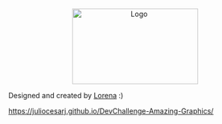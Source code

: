 <br />
<p align="center">
  <a href="http://www.freepik.com">
    <img src="https://trello-attachments.s3.amazonaws.com/590fa896d2d25e50583de620/874x512/2bc76fc9373587c9d5ca571d19530719/4435_1.png" alt="Logo" width="250" height="150">
  </a>

Designed and created by  <a href="https://github.com/Lorenalgm">Lorena</a> :)

  https://juliocesarj.github.io/DevChallenge-Amazing-Graphics/
